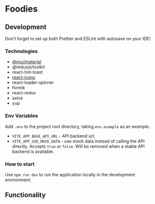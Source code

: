 # Foodies

## Development
Don't forget to set up both Prettier and ESLint with autosave on your IDE!

### Technologies

- [@mui/material](https://www.npmjs.com/package/@mui/material)
- @reduxjs/toolkit
- react-hot-toast
- [react-icons](https://www.npmjs.com/package/react-icons)
- react-loader-spinner
- formik
- react-redux
- axios
- yup

### Env Variables

Add `.env` to the project root directory, taking `env.example` as an example.
- `VITE_APP_BASE_API_URL` - API backend url;
- `VITE_APP_USE_MOCK_DATA` - use mock data instead of calling the API directly. Accepts `true` or `false`. Will be removed when a stable API backend is available.

### How to start

Use `npm run dev` to run the application locally in the development environment.


## Functionality
